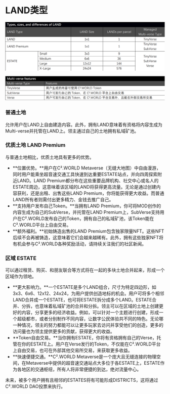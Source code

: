 # LAND类型

![LAND](<../../.gitbook/assets/image (7).png>)

![Multi-verse](<../../.gitbook/assets/image (12).png>)

### 普通土地

允许用户在LAND上自由建造内容。此外，拥有LAND意味着有资格将内容生成为Multi-verse并托管在LAND上。领主通过自己的土地拥有私域矿池。

### 优质土地 LAND Premium

与普通土地相比，优质土地具有更多的优势。

* \*\*位置优势。\*\*用户在C².WORLD Metaverse（无缝大地图）中自由漫游，同时用户能乘坐超音速交通工具快速到达重要ESTATE站点，并向四周探索附近LAND。LAND Premium都分布在这些重要品牌机构、社交中心或名人的ESTATE周边，这意味着该区域的LAND将获得更高流量。无论是通过创建内容获利，还是出租、出售这些LAND Premium，你将能获得更大收益。而普通LAND所有者则需付出更多精力、金钱去推广自己。
* \*\*支持用户发布自己Token。\*\*当拥有LAND Premium，你可将MOD创作的内容生成为自己的SubVerse，并托管在LAND Premium上，SubVerse支持用户在C².WORLD发布自己的Token，拥有自己的私域矿池，该Token能在C².WORLD平台上自由交易。
* \*\*额外福利。\*\*初始铸造出售的LAND Premium包含独家限量NFT。这些NFT后续不会再被铸造，这意味着它们会越来越稀有。此外，拥有这些独家NFT将有机会参与C².WORLD各种奖励活动，请持续关注我们的社区新闻。

### 区域 ESTATE

可以通过租赁、购买、和朋友联合等方式将在一起的多块土地合并起来，形成一个区域作为领地。

* \*\*更大影响力。\*\*一个ESTATE是多个LAND组合，尺寸为特定四边形，如3x3、6x6、12x12、24x24，为用户提供创造地标的机会。用户可将多个相邻LAND合并成一个ESTATE，也可将ESTATE拆分成多个LAND。ESTATE合并、分拆，也意味着私域矿池的合并和分拆。领主可以在区域的土地上创建更好的内容，分享更多的经济收益。例如，可以针对一个主题进行创建，形成一个超级都市，或者分别制作不同内容，让数字公民体验共不同的特色。无论哪一种情况，领主的努力都能可以让更多玩家去访问并享受他们的创造，更多的访问量也为领主提供更多的贡献，获得更大的收益。
* \*\*Token自由交易。\*\*当你拥有ESTATE，你将有资格拥有自己的Verse，托管在你的ESTATE上。用户在Verse发行的Token，不仅能在C².WORLD平台上自由交易，也可在外部其他交易所交易，来获取更多收益。
* \*\*快速便捷交通。\*\*C².WORLD Metaverse是一个庞大且无缝连接的物理空间，在Metaverse中提供的超音速交通站点大多位于各ESTATE上，ESTATE作为各地区的交通枢纽，所有人将非常便捷的到达，绝对流量中心。

未来，被多个用户拥有且相邻的ESTATES将有可能形成DISTRICTS，这将通过C².WORLD DAO投票来执行。

